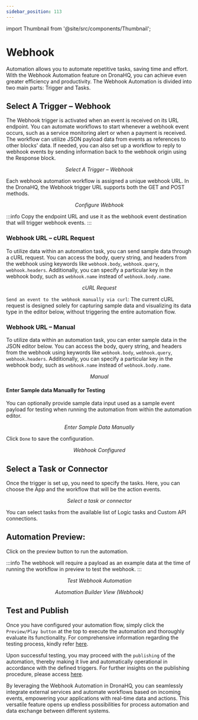 ```yaml
---
sidebar_position: 113
---
```


import Thumbnail from '@site/src/components/Thumbnail';

# Webhook

Automation allows you to automate repetitive tasks, saving time and effort. With the Webhook Automation feature on DronaHQ, you can achieve even greater efficiency and productivity. The Webhook Automation is divided into two main parts: Trigger and Tasks.

## Select A Trigger – Webhook

The Webhook trigger is activated when an event is received on its URL endpoint. You can automate workflows to start whenever a webhook event occurs, such as a service monitoring alert or when a payment is received. The workflow can utilize JSON payload data from events as references to other blocks' data. If needed, you can also set up a workflow to reply to webhook events by sending information back to the webhook origin using the Response block.

<figure>
  <Thumbnail src="/img/automation/webhook/select-trigger.png" alt="Select A Trigger – Webhook" width='70%'/>
  <figcaption align = "center"><i>Select A Trigger – Webhook</i></figcaption>
</figure>

Each webhook automation workflow is assigned a unique webhook URL. In the DronaHQ, the Webhook trigger URL supports both the GET and POST methods.

<figure>
  <Thumbnail src="/img/automation/webhook/configure-webhook.png" alt="Configure webhook" width='50%'/>
  <figcaption align = "center"><i>Configure Webhook</i></figcaption>
</figure>

:::info
Copy the endpoint URL and use it as the webhook event destination that will trigger webhook events.
:::

### Webhook URL – cURL Request

To utilize data within an automation task, you can send sample data through a cURL request. You can access the body, query string, and headers from the webhook using keywords like `webhook.body`, `webhook.query`, `webhook.headers`. Additionally, you can specify a particular key in the webhook body, such as `webhook.name` instead of `webhook.body.name`.

<figure>
  <Thumbnail src="/img/automation/webhook/crul-request.png" alt="cURL Request" width='70%'/>
  <figcaption align = "center"><i>cURL Request</i></figcaption>
</figure>

`Send an event to the webhook manually via curl`: The current cURL request is designed solely for capturing sample data and visualizing its data type in the editor below, without triggering the entire automation flow.

### Webhook URL – Manual

To utilize data within an automation task, you can enter sample data in the JSON editor below. You can access the body, query string, and headers from the webhook using keywords like `webhook.body`, `webhook.query`, `webhook.headers`. Additionally, you can specify a particular key in the webhook body, such as `webhook.name` instead of `webhook.body.name`.

<figure>
  <Thumbnail src="/img/automation/webhook/manual.png" alt="Manual" width='60%'/>
  <figcaption align = "center"><i>Manual</i></figcaption>
</figure>

#### Enter Sample data Manually for Testing

You can optionally provide sample data input used as a sample event payload for testing when running the automation from within the automation editor.

<figure>
  <Thumbnail src="/img/automation/webhook/enter-sample-data-manually.png" alt="Enter Sample Data Manually" width='70%'/>
  <figcaption align = "center"><i>Enter Sample Data Manually</i></figcaption>
</figure>

Click `Done` to save the configuration.

<figure>
  <Thumbnail src="/img/automation/webhook/webhook-configured.png" alt="Webhook Configured" width='100%'/>
  <figcaption align = "center"><i>Webhook Configured</i></figcaption>
</figure>

## Select a Task or Connector

Once the trigger is set up, you need to specify the tasks. Here, you can choose the App and the workflow that will be the action events.

<figure>
  <Thumbnail src="/img/automation/webhook/select-task-or-connector.png" alt="Select a task or connector" width='70%'/>
  <figcaption align = "center"><i>Select a task or connector</i></figcaption>
</figure>

You can select tasks from the available list of Logic tasks and Custom API connections.

## Automation Preview:

Click on the preview button to run the automation.

:::info
 The webhook will require a payload as an example data at the time of running the workflow in preview to test the webhook.
:::

<figure>
  <Thumbnail src="/img/automation/webhook/test.png" alt="Test Webhook Automation" width='70%'/>
  <figcaption align = "center"><i>Test Webhook Automation</i></figcaption>
</figure>

<figure>
  <Thumbnail src="/img/automation/webhook/automation-builder-view.png" alt="Automation Builder View (Webhook)" width='70%'/>
  <figcaption align = "center"><i>Automation Builder View (Webhook)</i></figcaption>
</figure>

## Test and Publish

Once you have configured your automation flow, simply click the `Preview/Play button` at the top to execute the automation and thoroughly evaluate its functionality.
For comprehensive information regarding the testing process, kindly refer [here](/automations/test-publish-rollback#testing-automation).

Upon successful testing, you may proceed with the `publishing` of the automation, thereby making it live and automatically operational in accordance with the defined triggers.
For further insights on the publishing procedure, please access [here](/automations/test-publish-rollback#publish-the-automation).

By leveraging the Webhook Automation in DronaHQ, you can seamlessly integrate external services and automate workflows based on incoming events, empowering your applications with real-time data and actions. This versatile feature opens up endless possibilities for process automation and data exchange between different systems.